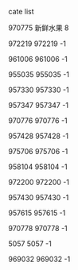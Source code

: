 cate list

970775 新鲜水果 8

972219 972219 -1

961006 961006 -1

955035 955035 -1

957330 957330 -1

957347 957347 -1

970776 970776 -1

957428 957428 -1

975706 975706 -1

958104 958104 -1

972200 972200 -1

957430 957430 -1

957615 957615 -1

970778 970778 -1

5057 5057 -1

969032 969032 -1

